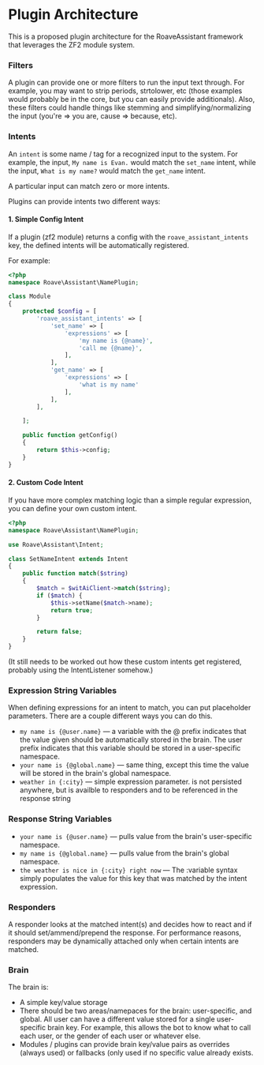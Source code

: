 # Plugin Architecture

This is a proposed plugin architecture for the RoaveAssistant framework that leverages the ZF2 module system.

### Filters

A plugin can provide one or more filters to run the input text through. For example, you may want to strip periods, strtolower, etc (those examples would probably be in the core, but you can easily provide additionals). Also, these filters could handle things like stemming and simplifying/normalizing the input (you're => you are, cause => because, etc).

### Intents

An `intent` is some name / tag for a recognized input to the system. For example, the input, `My name is Evan.` would match the `set_name` intent, while the input, `What is my name?` would match the `get_name` intent.

A particular input can match zero or more intents.


Plugins can provide intents two different ways:

#### 1. Simple Config Intent

If a plugin (zf2 module) returns a config with the `roave_assistant_intents` key, the defined intents will be automatically registered.

For example:

```php
<?php
namespace Roave\Assistant\NamePlugin;

class Module
{
    protected $config = [
        'roave_assistant_intents' => [
            'set_name' => [
                'expressions' => [
                    'my name is {@name}',
                    'call me {@name}',
                ],
            ],
            'get_name' => [
                'expressions' => [
                    'what is my name'
                ],
            ],
        ],

    ];

    public function getConfig()
    {
        return $this->config;
    }
}
```

#### 2. Custom Code Intent

If you have more complex matching logic than a simple regular expression, you can define your own custom intent.

```php
<?php
namespace Roave\Assistant\NamePlugin;

use Roave\Assistant\Intent;

class SetNameIntent extends Intent
{
    public function match($string)
    {
        $match = $witAiClient->match($string);
        if ($match) {
            $this->setName($match->name);
            return true;
        }

        return false;
    }
}
```

(It still needs to be worked out how these custom intents get registered, probably using the IntentListener somehow.)

### Expression String Variables

When defining expressions for an intent to match, you can put placeholder parameters. There are a couple different ways you can do this.

* `my name is {@user.name}` — a variable with the @ prefix indicates that the value given should be automatically stored in the brain. The user prefix indicates that this variable should be stored in a user-specific namespace.
* `your name is {@global.name}` — same thing, except this time the value will be stored in the brain's global namespace.
* `weather in {:city}` — simple expression parameter. is not persisted anywhere, but is availble to responders and to be referenced in the response string

### Response String Variables

* `your name is {@user.name}` — pulls value from the brain's user-specific namespace.
* `my name is {@global.name}` — pulls value from the brain's global namespace.
* `the weather is nice in {:city} right now` — The :variable syntax simply populates the value for this key that was matched by the intent expression.

### Responders

A responder looks at the matched intent(s) and decides how to react and if it should set/ammend/prepend the response. For performance reasons, responders may be dynamically attached only when certain intents are matched.

### Brain

The brain is:

* A simple key/value storage
* There should be two areas/namepaces for the brain: user-specific, and global. All user can have a different value stored for a single user-specific brain key. For example, this allows the bot to know what to call each user, or the gender of each user or whatever else.
* Modules / plugins can provide brain key/value pairs as overrides (always used) or fallbacks (only used if no specific value already exists.
